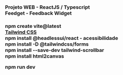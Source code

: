 <h3>Projeto WEB - ReactJS / Typescript<br>
	Feedget - Feedback Widget<h3>

<p>npm create vite@latest<br>
<a href="https://tailwindcss.com/docs/installation">Tailwind CSS</a><br>
npm install @headlessui/react - acessibilidade<br>
npm install -D @tailwindcss/forms<br>
npm install --save-dev tailwind-scrollbar<br>
npm install html2canvas<br>

npm run dev</p><br><br>